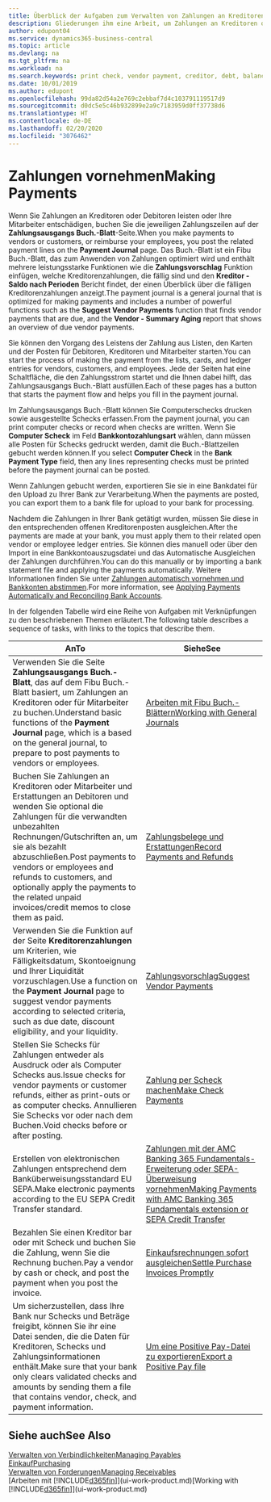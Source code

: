 ```yaml
---
title: Überblick der Aufgaben zum Verwalten von Zahlungen an Kreditoren | Microsoft Docs
description: Gliederungen ihm eine Arbeit, um Zahlungen an Kreditoren oder zu den Gläubigern, einschließlich Buchungszahlungszeilen und das Anzeigen einer Übersicht über den fälligen Saldo zu verwalten.
author: edupont04
ms.service: dynamics365-business-central
ms.topic: article
ms.devlang: na
ms.tgt_pltfrm: na
ms.workload: na
ms.search.keywords: print check, vendor payment, creditor, debt, balance due, AP
ms.date: 10/01/2019
ms.author: edupont
ms.openlocfilehash: 99da82d54a2e769c2ebbaf7d4c103791119517d9
ms.sourcegitcommit: d0dc5e5c46b932899e2a9c7183959d0ff37738d6
ms.translationtype: HT
ms.contentlocale: de-DE
ms.lasthandoff: 02/20/2020
ms.locfileid: "3076462"
---
```

# <a name="making-payments"></a><span data-ttu-id="4d8ea-103">Zahlungen vornehmen</span><span class="sxs-lookup"><span data-stu-id="4d8ea-103">Making Payments</span></span>

<span data-ttu-id="4d8ea-104">Wenn Sie Zahlungen an Kreditoren oder Debitoren leisten oder Ihre Mitarbeiter entschädigen, buchen Sie die jeweiligen Zahlungszeilen auf der **Zahlungsausgangs Buch.-Blatt**-Seite.</span><span class="sxs-lookup"><span data-stu-id="4d8ea-104">When you make payments to vendors or customers, or reimburse your employees, you post the related payment lines on the **Payment Journal** page.</span></span> <span data-ttu-id="4d8ea-105">Das Buch.-Blatt ist ein Fibu Buch.-Blatt, das zum Anwenden von Zahlungen optimiert wird und enthält mehrere leistungsstarke Funktionen wie die **Zahlungsvorschlag** Funktion einfügen, welche Kreditorenzahlungen, die fällig sind und den **Kreditor - Saldo nach Perioden** Bericht findet, der einen Überblick über die fälligen Kreditorenzahlungen anzeigt.</span><span class="sxs-lookup"><span data-stu-id="4d8ea-105">The payment journal is a general journal that is optimized for making payments and includes a number of powerful functions such as the **Suggest Vendor Payments** function that finds vendor payments that are due, and the **Vendor - Summary Aging** report that shows an overview of due vendor payments.</span></span>  

<span data-ttu-id="4d8ea-106">Sie können den Vorgang des Leistens der Zahlung aus Listen, den Karten und der Posten für Debitoren, Kreditoren und Mitarbeiter starten.</span><span class="sxs-lookup"><span data-stu-id="4d8ea-106">You can start the process of making the payment from the lists, cards, and ledger entries for vendors, customers, and employees.</span></span> <span data-ttu-id="4d8ea-107">Jede der Seiten hat eine Schaltfläche, die den Zahlungsstrom startet und die Ihnen dabei hilft, das Zahlungsausgangs Buch.-Blatt ausfüllen.</span><span class="sxs-lookup"><span data-stu-id="4d8ea-107">Each of these pages has a button that starts the payment flow and helps you fill in the payment journal.</span></span>  

<span data-ttu-id="4d8ea-108">Im Zahlungsausgangs Buch.-Blatt können Sie Computerschecks drucken sowie ausgestellte Schecks erfassen.</span><span class="sxs-lookup"><span data-stu-id="4d8ea-108">From the payment journal, you can print computer checks or record when checks are written.</span></span> <span data-ttu-id="4d8ea-109">Wenn Sie **Computer Scheck** im Feld **Bankkontozahlungsart** wählen, dann müssen alle Posten für Schecks gedruckt werden, damit die Buch.-Blattzeilen gebucht werden können.</span><span class="sxs-lookup"><span data-stu-id="4d8ea-109">If you select **Computer Check** in the **Bank Payment Type** field, then any lines representing checks must be printed before the payment journal can be posted.</span></span>

<span data-ttu-id="4d8ea-110">Wenn Zahlungen gebucht werden, exportieren Sie sie in eine Bankdatei für den Upload zu Ihrer Bank zur Verarbeitung.</span><span class="sxs-lookup"><span data-stu-id="4d8ea-110">When the payments are posted, you can export them to a bank file for upload to your bank for processing.</span></span>

<span data-ttu-id="4d8ea-111">Nachdem die Zahlungen in Ihrer Bank getätigt wurden, müssen Sie diese in den entsprechenden offenen Kreditorenposten ausgleichen.</span><span class="sxs-lookup"><span data-stu-id="4d8ea-111">After the payments are made at your bank, you must apply them to their related open vendor or employee ledger entries.</span></span> <span data-ttu-id="4d8ea-112">Sie können dies manuell oder über den Import in eine Bankkontoauszugsdatei und das Automatische Ausgleichen der Zahlungen durchführen.</span><span class="sxs-lookup"><span data-stu-id="4d8ea-112">You can do this manually or by importing a bank statement file and applying the payments automatically.</span></span> <span data-ttu-id="4d8ea-113">Weitere Informationen finden Sie unter [Zahlungen automatisch vornehmen und Bankkonten abstimmen](receivables-apply-payments-auto-reconcile-bank-accounts.md).</span><span class="sxs-lookup"><span data-stu-id="4d8ea-113">For more information, see [Applying Payments Automatically and Reconciling Bank Accounts](receivables-apply-payments-auto-reconcile-bank-accounts.md).</span></span>

<span data-ttu-id="4d8ea-114">In der folgenden Tabelle wird eine Reihe von Aufgaben mit Verknüpfungen zu den beschriebenen Themen erläutert.</span><span class="sxs-lookup"><span data-stu-id="4d8ea-114">The following table describes a sequence of tasks, with links to the topics that describe them.</span></span>

| <span data-ttu-id="4d8ea-115">An</span><span class="sxs-lookup"><span data-stu-id="4d8ea-115">To</span></span> | <span data-ttu-id="4d8ea-116">Siehe</span><span class="sxs-lookup"><span data-stu-id="4d8ea-116">See</span></span> |
| --- | --- |
|<span data-ttu-id="4d8ea-117">Verwenden Sie die Seite **Zahlungsausgangs Buch.-Blatt**, das auf dem Fibu Buch.-Blatt basiert, um Zahlungen an Kreditoren oder für Mitarbeiter zu buchen.</span><span class="sxs-lookup"><span data-stu-id="4d8ea-117">Understand basic functions of the **Payment Journal** page, which is a based on the general journal, to prepare to post payments to vendors or employees.</span></span>|[<span data-ttu-id="4d8ea-118">Arbeiten mit Fibu Buch.-Blättern</span><span class="sxs-lookup"><span data-stu-id="4d8ea-118">Working with General Journals</span></span>](ui-work-general-journals.md)|
|<span data-ttu-id="4d8ea-119">Buchen Sie Zahlungen an Kreditoren oder Mitarbeiter und Erstattungen an Debitoren und wenden Sie optional die Zahlungen für die verwandten unbezahlten Rechnungen/Gutschriften an, um sie als bezahlt abzuschließen.</span><span class="sxs-lookup"><span data-stu-id="4d8ea-119">Post payments to vendors or employees and refunds to customers, and optionally apply the payments to the related unpaid invoices/credit memos to close them as paid.</span></span>|[<span data-ttu-id="4d8ea-120">Zahlungsbelege und Erstattungen</span><span class="sxs-lookup"><span data-stu-id="4d8ea-120">Record Payments and Refunds</span></span>](payables-how-post-payments-refunds.md)|
| <span data-ttu-id="4d8ea-121">Verwenden Sie die Funktion auf der Seite **Kreditorenzahlungen** um Kriterien, wie Fälligkeitsdatum, Skontoeignung und Ihrer Liquidität vorzuschlagen.</span><span class="sxs-lookup"><span data-stu-id="4d8ea-121">Use a function on the **Payment Journal** page to suggest vendor payments according to selected criteria, such as due date, discount eligibility, and your liquidity.</span></span> |[<span data-ttu-id="4d8ea-122">Zahlungsvorschlag</span><span class="sxs-lookup"><span data-stu-id="4d8ea-122">Suggest Vendor Payments</span></span>](payables-how-suggest-vendor-payments.md) |
| <span data-ttu-id="4d8ea-123">Stellen Sie Schecks für Zahlungen entweder als Ausdruck oder als Computer Schecks aus.</span><span class="sxs-lookup"><span data-stu-id="4d8ea-123">Issue checks for vendor payments or customer refunds, either as print-outs or as computer checks.</span></span> <span data-ttu-id="4d8ea-124">Annullieren Sie Schecks vor oder nach dem Buchen.</span><span class="sxs-lookup"><span data-stu-id="4d8ea-124">Void checks before or after posting.</span></span> |[<span data-ttu-id="4d8ea-125">Zahlung per Scheck machen</span><span class="sxs-lookup"><span data-stu-id="4d8ea-125">Make Check Payments</span></span>](payables-how-work-checks.md) |
|<span data-ttu-id="4d8ea-126">Erstellen von elektronischen Zahlungen entsprechend dem Banküberweisungsstandard EU SEPA.</span><span class="sxs-lookup"><span data-stu-id="4d8ea-126">Make electronic payments according to the EU SEPA Credit Transfer standard.</span></span>|[<span data-ttu-id="4d8ea-127">Zahlungen mit der AMC Banking 365 Fundamentals-Erweiterung oder SEPA-Überweisung vornehmen</span><span class="sxs-lookup"><span data-stu-id="4d8ea-127">Making Payments with AMC Banking 365 Fundamentals extension or SEPA Credit Transfer</span></span>](finance-make-payments-with-bank-data-conversion-service-or-sepa-credit-transfer.md)|
| <span data-ttu-id="4d8ea-128">Bezahlen Sie einen Kreditor bar oder mit Scheck und buchen Sie die Zahlung, wenn Sie die Rechnung buchen.</span><span class="sxs-lookup"><span data-stu-id="4d8ea-128">Pay a vendor by cash or check, and post the payment when you post the invoice.</span></span> |[<span data-ttu-id="4d8ea-129">Einkaufsrechnungen sofort ausgleichen</span><span class="sxs-lookup"><span data-stu-id="4d8ea-129">Settle Purchase Invoices Promptly</span></span>](finance-how-to-settle-purchase-invoices-promptly.md) |
| <span data-ttu-id="4d8ea-130">Um sicherzustellen, dass Ihre Bank nur Schecks und Beträge freigibt, können Sie ihr eine Datei senden, die die Daten für Kreditoren, Schecks und Zahlungsinformationen enthält.</span><span class="sxs-lookup"><span data-stu-id="4d8ea-130">Make sure that your bank only clears validated checks and amounts by sending them a file that contains vendor, check, and payment information.</span></span> |[<span data-ttu-id="4d8ea-131">Um eine Positive Pay-Datei zu exportieren</span><span class="sxs-lookup"><span data-stu-id="4d8ea-131">Export a Positive Pay file</span></span>](finance-how-positive-pay.md) |

## <a name="see-also"></a><span data-ttu-id="4d8ea-132">Siehe auch</span><span class="sxs-lookup"><span data-stu-id="4d8ea-132">See Also</span></span>
[<span data-ttu-id="4d8ea-133">Verwalten von Verbindlichkeiten</span><span class="sxs-lookup"><span data-stu-id="4d8ea-133">Managing Payables</span></span>](payables-manage-payables.md)  
[<span data-ttu-id="4d8ea-134">Einkauf</span><span class="sxs-lookup"><span data-stu-id="4d8ea-134">Purchasing</span></span>](purchasing-manage-purchasing.md)  
[<span data-ttu-id="4d8ea-135">Verwalten von Forderungen</span><span class="sxs-lookup"><span data-stu-id="4d8ea-135">Managing Receivables</span></span>](receivables-manage-receivables.md)  
<span data-ttu-id="4d8ea-136">[Arbeiten mit [!INCLUDE[d365fin](includes/d365fin_md.md)]](ui-work-product.md)</span><span class="sxs-lookup"><span data-stu-id="4d8ea-136">[Working with [!INCLUDE[d365fin](includes/d365fin_md.md)]](ui-work-product.md)</span></span>  
